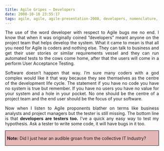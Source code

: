 ```yaml
---
title: Agile Gripes – Developers
date: 2008-10-18 23:55:17
tags: agile, agile, agile-presentation-2008, developers, nomenclature, testers, 
---
```

<p class="MsoNormal" style="text-align: justify;"><span>The use of the word developer with respect to Agile bugs me no end. I know that when it was originally coined “developers” meant anyone on the project team that helps develop the system. What it came to mean is that all you need for Agile is coders and nothing else. They can talk to business and get their user stories or similar requirements vessel and they can run automated tests to the cows come home, after that the users will come in a perform User Acceptance Testing. </span></p>
<p class="MsoNormal" style="text-align: justify;">Software doesn’t happen that way. I’m sure many coders with a god complex would like it that way because they see themselves as the centre of the development life cycle. The statement if you have no code you have no system is true but remember. If you have no users you have no value for your system and a hole in your pocket. No one should be the centre of a project team and the end user should be the focus of your software.</p>
<p class="MsoNormal" style="text-align: justify;"><span>Now when I listen to Agile proponents blather on terms like business analysts and project managers but the tester is still missing. </span>The bottom line is that <strong>developers are testers too.</strong><span> </span>I’ve a quick any easy way to test my hypothesis. Ask a tester to write some code, it will have bugs in it too.</p>

<div style="border: 1pt solid windowtext; padding: 1pt 4pt; background: #e5b8b7 none repeat scroll 0%; -moz-background-clip: -moz-initial; -moz-background-origin: -moz-initial; -moz-background-inline-policy: -moz-initial;">
<p class="MsoNormal" style="border: medium none; padding: 0cm; background: #e5b8b7 none repeat scroll 0%; text-align: justify; -moz-background-clip: -moz-initial; -moz-background-origin: -moz-initial; -moz-background-inline-policy: -moz-initial;"><strong>Note:</strong> Did I just hear an audible groan from the collective IT Industry?</p>

</div>